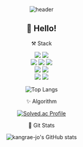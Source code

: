 <div align="center">

![header](https://capsule-render.vercel.app/api?type=Blur&color=a6e2a1&height=330&section=header&text=kangrae-jo&fontSize=40&fontColor=e9f0e9)


## 👋 Hello!

  
  ⚒️ Stack

<img src="https://img.shields.io/badge/Spring-6DB33F?style=for-the-badge&logo=Spring&logoColor=white">
<img src="https://img.shields.io/badge/SpringBoot-6DB33F?style=for-the-badge&logo=springboot&logoColor=white"> 
<br>
<img src="https://img.shields.io/badge/MySQL-4479A1?style=for-the-badge&logo=MySQL&logoColor=white"> 
<img src="https://img.shields.io/badge/JPA-59666C?style=for-the-badge&logo=Hibernate&logoColor=white"> 
<img src="https://img.shields.io/badge/Thymeleaf-005F0F?style=for-the-badge&logo=Thymeleaf&logoColor=white">
<br>
<img src="https://img.shields.io/badge/C++-00599C?style=for-the-badge&logo=cplusplus&logoColor=white"> 
<img src="https://img.shields.io/badge/Java-007396?style=for-the-badge&logo=OpenJDK&logoColor=white"/>
<br>
<img src="https://img.shields.io/badge/AWS-232F3E?style=for-the-badge&logo=amazonaws&logoColor=white">
<img src="https://img.shields.io/badge/AWS_RDS-527FFF?style=for-the-badge&logo=amazonaws&logoColor=white">

<br>

![Top Langs](https://github-readme-stats.vercel.app/api/top-langs/?username=kangrae-jo&layout=compact&theme=vue)

 ✨ Algorithm
 
[![Solved.ac Profile](http://mazassumnida.wtf/api/v2/generate_badge?boj=rae4098)](https://solved.ac/rae4098/)

 👀 Git Stats

![kangrae-jo's GitHub stats](https://github-readme-stats.vercel.app/api?username=kangrae-jo&show_icons=true&theme=vue)  

</div>
